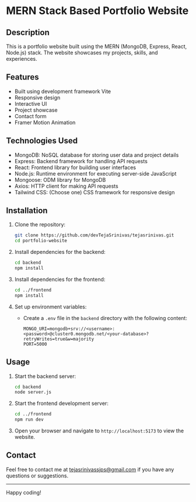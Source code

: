 # MERN Stack Based Portfolio Website

## Description

This is a portfolio website built using the MERN (MongoDB, Express, React, Node.js) stack. The website showcases my projects, skills, and experiences.

## Features

- Built using development framework Vite
- Responsive design
- Interactive UI
- Project showcase
- Contact form
- Framer Motion Animation

## Technologies Used

- MongoDB: NoSQL database for storing user data and project details
- Express: Backend framework for handling API requests
- React: Frontend library for building user interfaces
- Node.js: Runtime environment for executing server-side JavaScript
- Mongoose: ODM library for MongoDB
- Axios: HTTP client for making API requests
- Tailwind CSS: (Choose one) CSS framework for responsive design

## Installation

1. Clone the repository:

   ```bash
   git clone https://github.com/devTejaSrinivas/tejasrinivas.git
   cd portfolio-website
   ```

2. Install dependencies for the backend:

   ```bash
   cd backend
   npm install
   ```

3. Install dependencies for the frontend:

   ```bash
   cd ../frontend
   npm install
   ```

4. Set up environment variables:
   - Create a `.env` file in the `backend` directory with the following content:
     ```
     MONGO_URI=mongodb+srv://<username>:<password>@cluster0.mongodb.net/<your-database>?retryWrites=true&w=majority
     PORT=5000
     ```

## Usage

1. Start the backend server:

   ```bash
   cd backend
   node server.js
   ```

2. Start the frontend development server:

   ```bash
   cd ../frontend
   npm run dev
   ```

3. Open your browser and navigate to `http://localhost:5173` to view the website.

## Contact

Feel free to contact me at [tejasrinivassjps@gmail.com](mailto:tejasrinivassjps@gmail.com) if you have any questions or suggestions.

---

Happy coding!
